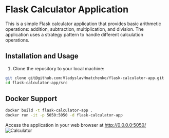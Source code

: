 # Flask Calculator Application

This is a simple Flask calculator application that provides basic arithmetic operations: addition, subtraction, multiplication, and division. The application uses a strategy pattern to handle different calculation operations.

## Installation and Usage

1. Clone the repository to your local machine:

```bash
git clone git@github.com:VladyslavHnatchenko/flask-calculator-app.git
cd flask-calculator-app/src
```

## Docker Support

```bash
docker build -t flask-calculator-app .
docker run -it -p 5050:5050 -d flask-calculator-app
```

Access the application in your web browser at http://0.0.0.0:5050/
![Calculator](static/sd_s.jpg)
